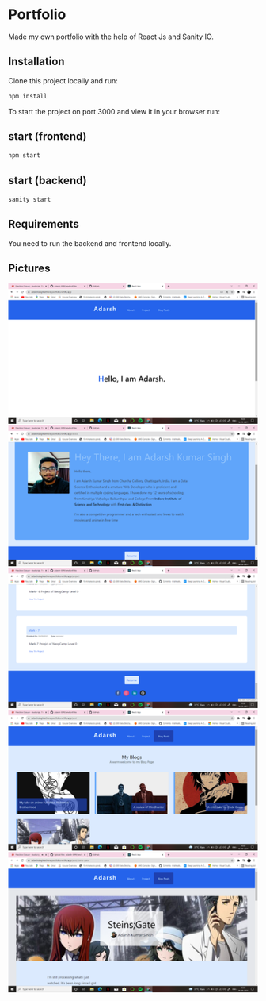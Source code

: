 # Portfolio

Made my own portfolio with the help of React Js and Sanity IO.

## Installation

Clone this project locally and run:

```bash
npm install
```

To start the project on port 3000 and view it in your browser run:

## start (frontend)
```bash 
npm start
```

## start (backend)
```bash
sanity start
```

## Requirements

You need to run the backend and frontend locally.

## Pictures

<img src="https://github.com/adarsh-3099/newPortfolio/blob/main/Screenshot%20(634).png" width="650" />

<img src="https://github.com/adarsh-3099/newPortfolio/blob/main/Screenshot%20(635).png" width="650" />

<img src="https://github.com/adarsh-3099/newPortfolio/blob/main/Screenshot%20(636).png" width="650" />

<img src="https://github.com/adarsh-3099/newPortfolio/blob/main/Screenshot%20(637).png" width="650" />

<img src="https://github.com/adarsh-3099/newPortfolio/blob/main/Screenshot%20(638).png" width="650" />
